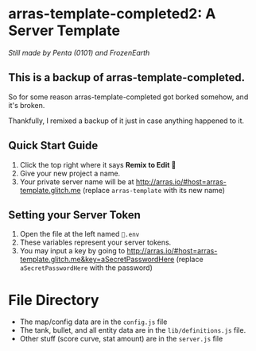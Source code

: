 # arras-template-completed2: A Server Template
*Still made by Penta (0101) and FrozenEarth*

## This is a backup of arras-template-completed.
So for some reason arras-template-completed got borked somehow, and it's broken.

Thankfully, I remixed a backup of it just in case anything happened to it.

## Quick Start Guide

1. Click the top right where it says **Remix to Edit 🎤**
2. Give your new project a name.
3. Your private server name will be at <http://arras.io/#host=arras-template.glitch.me> (replace `arras-template` with its new name)

## Setting your Server Token

1. Open the file at the left named `🔑.env`
2. These variables represent your server tokens.
3. You may input a key by going to <http://arras.io/#host=arras-template.glitch.me&key=aSecretPasswordHere> (replace `aSecretPasswordHere` with the password)

# File Directory
- The map/config data are in the `config.js` file
- The tank, bullet, and all entity data are in the `lib/definitions.js` file.
- Other stuff (score curve, stat amount) are in the `server.js` file